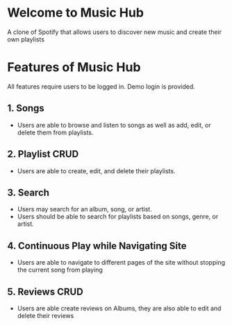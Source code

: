 # Welcome to Music Hub

A clone of Spotify that allows users to discover new music and create their own playlists

# Features of Music Hub

All features require users to be logged in. Demo login is provided.

## 1. Songs 
* Users are able to browse and listen to songs as well as add, edit, or delete them from playlists. 

## 2. Playlist CRUD
* Users are able to create, edit, and delete their playlists. 

## 3. Search 
* Users may search for an album, song, or artist.
* Users should be able to search for playlists based on songs, genre, or artist.

## 4. Continuous Play while Navigating Site
* Users are able to navigate to different pages of the site without stopping the current song from playing
 
## 5. Reviews CRUD
* Users are able create reviews on Albums, they are also able to edit and delete their reviews




